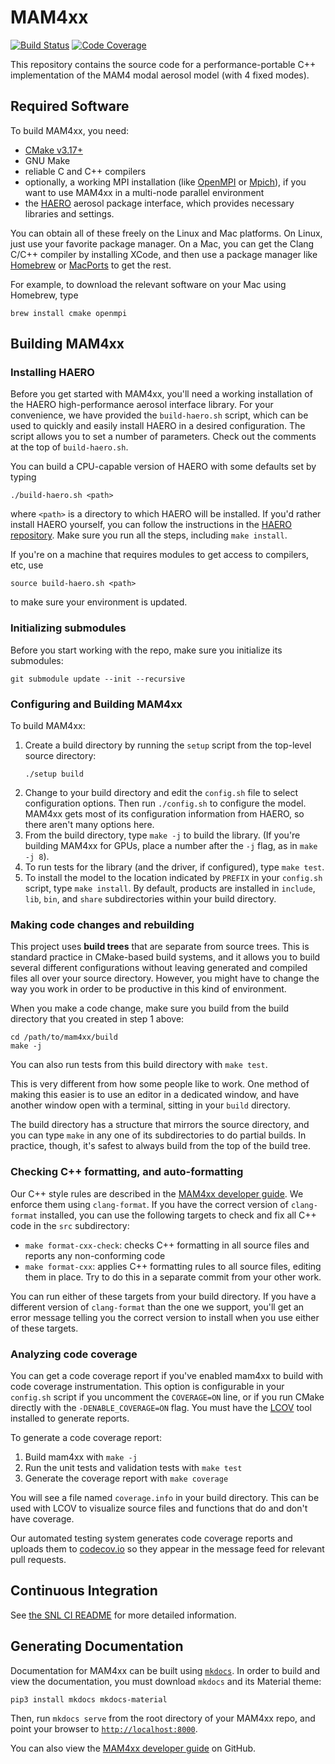 # MAM4xx

[![Build Status](https://github.com/eagles-project/mam4xx/workflows/auto_test/badge.svg)](https://github.com/eagles-project/mam4xx/actions)
[![Code Coverage](https://codecov.io/gh/eagles-project/mam4xx/branch/main/graph/badge.svg?token=OI33WNBS7N)](https://codecov.io/gh/eagles-project/mam4xx)

This repository contains the source code for a performance-portable C++
implementation of the MAM4 modal aerosol model (with 4 fixed modes).

## Required Software

To build MAM4xx, you need:

* [CMake v3.17+](https://cmake.org/)
* GNU Make
* reliable C and C++ compilers
* optionally, a working MPI installation (like [OpenMPI](https://www.open-mpi.org/)
  or [Mpich](https://www.mpich.org/)), if you want to use MAM4xx in a
  multi-node parallel environment
* the [HAERO](https://github.com/eagles-project/haero) aerosol package interface,
  which provides necessary libraries and settings.

You can obtain all of these freely on the Linux and Mac platforms. On Linux,
just use your favorite package manager. On a Mac, you can get the Clang C/C++
compiler by installing XCode, and then use a package manager like
[Homebrew](https://brew.sh/) or [MacPorts](https://www.macports.org/) to get the
rest.

For example, to download the relevant software on your Mac using Homebrew, type

```
brew install cmake openmpi
```

## Building MAM4xx

### Installing HAERO

Before you get started with MAM4xx, you'll need a working installation of the
HAERO high-performance aerosol interface library. For your convenience, we have
provided the `build-haero.sh` script, which can be used to quickly and easily
install HAERO in a desired configuration. The script allows you to set a number
of parameters. Check out the comments at the top of `build-haero.sh`.

You can build a CPU-capable version of HAERO with some defaults set by typing

```
./build-haero.sh <path>
```

where `<path>` is a directory to which HAERO will be installed. If you'd rather
install HAERO yourself, you can follow the instructions in the
[HAERO repository](https://github.com/eagles-project/haero). Make sure you run
all the steps, including `make install`.

If you're on a machine that requires modules to get access to compilers, etc,
use
```
source build-haero.sh <path>
```
to make sure your environment is updated.

### Initializing submodules

Before you start working with the repo, make sure you initialize its submodules:

```
git submodule update --init --recursive
```

### Configuring and Building MAM4xx

To build MAM4xx:

1. Create a build directory by running the `setup` script from the top-level
   source directory:
   ```
   ./setup build
   ```
2. Change to your build directory and edit the `config.sh` file to select
   configuration options. Then run `./config.sh` to configure the model. MAM4xx
   gets most of its configuration information from HAERO, so there aren't many
   options here.
3. From the build directory, type `make -j` to build the library. (If you're
   building MAM4xx for GPUs, place a number after the `-j` flag, as in
   `make -j 8`).
4. To run tests for the library (and the driver, if configured), type
   `make test`.
5. To install the model to the location indicated by `PREFIX` in your
   `config.sh` script, type `make install`. By default, products are installed
   in `include`, `lib`, `bin`, and `share` subdirectories within your build
   directory.

### Making code changes and rebuilding

This project uses **build trees** that are separate from source trees. This
is standard practice in CMake-based build systems, and it allows you to build
several different configurations without leaving generated and compiled files
all over your source directory. However, you might have to change the way you
work in order to be productive in this kind of environment.

When you make a code change, make sure you build from the build directory that
you created in step 1 above:

```
cd /path/to/mam4xx/build
make -j
```

You can also run tests from this build directory with `make test`.

This is very different from how some people like to work. One method of making
this easier is to use an editor in a dedicated window, and have another window
open with a terminal, sitting in your `build` directory.

The build directory has a structure that mirrors the source directory, and you
can type `make` in any one of its subdirectories to do partial builds. In
practice, though, it's safest to always build from the top of the build tree.

### Checking C++ formatting, and auto-formatting

Our C++ style rules are described in the [MAM4xx developer guide](https://github.com/eagles-project/mam4xx/blob/main/docs/development.md).
We enforce them using `clang-format`. If you have the correct version of
`clang-format` installed, you can use the following targets to check and fix
all C++ code in the `src` subdirectory:

* `make format-cxx-check`: checks C++ formatting in all source files and reports
  any non-conforming code
* `make format-cxx`: applies C++ formatting rules to all source files, editing
  them in place. Try to do this in a separate commit from your other work.

You can run either of these targets from your build directory. If you have a
different version of `clang-format` than the one we support, you'll get an error
message telling you the correct version to install when you use either of these
targets.

### Analyzing code coverage

You can get a code coverage report if you've enabled mam4xx to build with
code coverage instrumentation. This option is configurable in your `config.sh`
script if you uncomment the `COVERAGE=ON` line, or if you run CMake directly
with the `-DENABLE_COVERAGE=ON` flag. You must have the
[LCOV](https://lcov.readthedocs.io/en/latest/index.html) tool
installed to generate reports.

To generate a code coverage report:

1. Build mam4xx with `make -j`
2. Run the unit tests and validation tests with `make test`
3. Generate the coverage report with `make coverage`

You will see a file named `coverage.info` in your build directory. This can
be used with LCOV to visualize source files and functions that do and don't
have coverage.

Our automated testing system generates code coverage reports and uploads them
to [codecov.io](https://about.codecov.io/) so they appear in the message feed
for relevant pull requests.

## Continuous Integration

See [the SNL CI README](.github/workflows/README.md) for more detailed information.

## Generating Documentation

Documentation for MAM4xx can be built using
[`mkdocs`](https://squidfunk.github.io/mkdocs-material/).
In order to build and view the
documentation, you must download `mkdocs` and its Material theme:

```pip3 install mkdocs mkdocs-material```

Then, run `mkdocs serve` from the root directory of your MAM4xx repo,
and point your browser to [`http://localhost:8000`](http://localhost:8000).

You can also view the [MAM4xx developer guide](https://github.com/eagles-project/mam4xx/blob/main/docs/development.md)
on GitHub.
